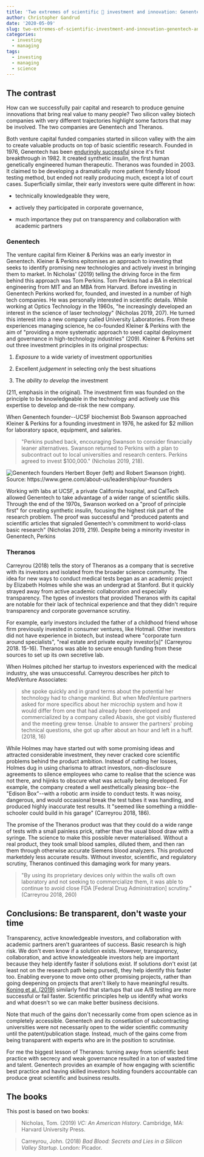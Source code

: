 ```yaml
---
title: 'Two extremes of scientific 🧪 investment and innovation: Genentech and Theranos'
author: Christopher Gandrud
date: '2020-05-09'
slug: two-extremes-of-scientific-investment-and-innovation-genentech-and-theranos
categories:
  - investing
  - managing
tags:
  - investing
  - managing
  - science
---
```


## The contrast

How can we successfully pair capital and research to produce genuine innovations that bring real value to many people? Two silicon valley biotech companies with very different trajectories highlight some factors that may be involved. The two companies are Genentech and Theranos.

Both venture capital funded companies started in silicon valley with the aim to create valuable products on top of basic scientific research. Founded in 1976, Genentech has been [enduringly successful](https://en.wikipedia.org/wiki/Genentech#Products_timeline) since it's first breakthrough in 1982. It created synthetic insulin, the first human genetically engineered human therapeutic. Theranos was founded in 2003. It claimed to be developing a dramatically more patient friendly blood testing method, but ended not really producing much, except a lot of court cases. Superficially similar, their early investors were quite different in how:

- technically knowledgeable they were,

- actively they participated in corporate governance,

- much importance they put on transparency and collaboration with academic partners

### Genentech

The venture capital firm Kleiner & Perkins was an early investor in Genentech. Kleiner & Perkins epitomises an approach to investing that seeks to identify promising new technologies and actively invest in bringing them to market. In Nicholas' (2019) telling the driving force in the firm behind this approach was Tom Perkins. Tom Perkins had a BA in electrical engineering from MIT and an MBA from Harvard. Before investing in Genentech Perkins worked for, founded, and invested in a number of high tech companies. He was personally interested in scientific details. While working at Optics Technology in the 1960s, "he increasingly developed an interest in the science of laser technology" (Nicholas 2019, 207). He turned this interest into a new company called University Laboratories. From these experiences managing science, he co-founded Kleiner & Perkins with the aim of "providing a more systematic approach to seed capital deployment and governance in high-technology industries" (209). Kleiner & Perkins set out three investment principles in its original prospectus:

1. _Exposure_ to a wide variety of investment opportunities

2. Excellent _judgement_ in selecting only the best situations

3. The _ability to develop_ the investment

(211, emphasis in the original). The investment firm was founded on the principle to be knowledgeable in the technology and actively use this expertise to develop and de-risk the new company. 

When Genentech founder--UCSF biochemist Bob Swanson approached Kleiner & Perkins for a founding investment in 1976, he asked for $2 million for laboratory space, equipment, and salaries. 

> "Perkins pushed back, encouraging Swanson to consider financially leaner alternatives. Swanson returned to Perkins with a plan to subcontract out to local universities and research centers. Perkins agreed to invest $100,000." (Nicholas 2019, 218).

![Genentech founders Herbert Boyer (left) and Robert Swanson (right). Source: <https://www.gene.com/about-us/leadership/our-founders>](/post/2020-05-08-two-extremes-of-scientific-investment-and-innovation-genentech-and-theranos.en_files/genentech_inline_founders.jpg)

Working with labs at UCSF, a private California hospital, and CalTech allowed Genentech to take advantage of a wider range of scientific skills. Through the end of the 1970s, Swanson worked on a "proof of principle first" for creating synthetic insulin, focusing the highest risk part of the research problem. The proof was successful and "produced patents and scientific articles that signaled Genentech's commitment to world-class basic research" (Nicholas 2019, 219). Despite being a minority investor in Genentech, Perkins 

### Theranos

Carreyrou (2018) tells the story of Theranos as a company that is secretive with its investors and isolated from the broader science community.  The idea for new ways to conduct medical tests began as an academic project by Elizabeth Holmes while she was an undergrad at Stanford. But it quickly strayed away from active academic collaboration and especially transparency. The types of investors that provided Theranos with its capital are notable for their lack of technical experience and that they didn't require transparency and corporate governance scrutiny.

For example, early investors included the father of a childhood friend whose firm previously invested in consumer ventures, like Hotmail. Other investors did not have experience in biotech, but instead where "corporate turn around specialists", "real estate and private equity investor[s]" (Carreyrou 2018. 15-16). Theranos was able to secure enough funding from these sources to set up its own secretive lab.

When Holmes pitched her startup to investors experienced with the medical industry, she was unsuccessful. Carreyrou describes her pitch to MedVenture Associates: 

> she spoke quickly and in grand terms about the potential her technology had to change mankind. But when MedVenture partners asked for more specifics about her microchip system and how it would differ from one that had already been developed and commercialized by a company called Abaxis, she got visibly flustered and the meeting grew tense. Unable to answer the partners' probing technical questions, she got up after about an hour and left in a huff. (2018, 16)

While Holmes may have started out with some promising ideas and attracted considerable investment, they never cracked core scientific problems behind the product ambition. Instead of cutting her losses, Holmes dug in using charisma to attract investors, non-disclosure agreements to silence employees who came to realise that the science was not there, and hijinks to obscure what was actually being developed. For example, the company created a well aesthetically pleasing box--the "Edison Box"--with a robotic arm inside to conduct tests. It was noisy, dangerous, and would occasional break the test tubes it was handling, and produced highly inaccurate test results. It "seemed like something a middle-schooler could build in his garage" (Carreyrou 2018, 186). 

The promise of the Theranos product was that they could do a wide range of tests with a small painless prick, rather than the usual blood draw with a syringe. The science to make this possible never materialised. Without a real product, they took small blood samples, diluted them, and then ran them through otherwise accurate Siemens blood analyzers. This produced marketdely less accurate results. Without investor, scientific, and regulatory scrutiny, Theranos continued this damaging work for many years. 

> "By using its proprietary devices only within the walls oft own laboratory and not seeking to commercialize them, it was able to continue to avoid close FDA [Federal Drug Administration] scrutiny." (Carreyrou 2018, 260)

## Conclusions: Be transparent, don't waste your time

Transparency, active knowledgeable investors, and collaboration with academic partners aren't guarantees of success. Basic research is high risk. We don't even know if a solution exists. However, transparency, collaboration, and active knowledgeable investors help are important because they help identify faster if solutions exist. If solutions don't exist (at least not on the research path being pursed), they help identify this faster too. Enabling everyone to move onto other promising projects, rather than going deepening on projects that aren't likely to have meaningful results. [Koning et al. (2019)](https://www.nber.org/papers/w26278) similarly find that startups that use A/B testing are more successful or fail faster. Scientific principles help us identify what works and what doesn't so we can make better business decisions.

Note that much of the gains don't necessarily come from open science as in completely accessible. Genentech and its consetlation of subcontracting universities were not necessarily open to the wider scientific community until the patent/publication stage.  Instead, much of the gains come from being transparent with experts who are in the position to scrutinise. 

For me the biggest lesson of Theranos: turning away from scientific best practice with secrecy and weak governance resulted in a ton of wasted time and talent. Genentech provides an example of how engaging with scientific best practice and having skilled investors holding founders accountable can produce great scientific and business results.  

## The books

This post is based on two books:

> Nicholas, Tom. (2019) _VC: An American History_. Cambridge, MA: Harvard University Press.

> Carreyrou, John. (2018) _Bad Blood: Secrets and Lies in a Silicon Valley Startup_. London: Picador.